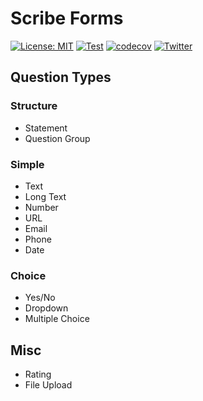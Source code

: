 # Scribe Forms

[![License: MIT](https://img.shields.io/badge/License-MIT-blue.svg)](https://opensource.org/licenses/MIT)
[![Test](https://github.com/ainsleyclark/scribe-form/actions/workflows/test.yml/badge.svg)](https://github.com/ainsleyclark/scribe-form/actions/workflows/test.yml)
[![codecov](https://codecov.io/gh/ainsleyclark/scribe-form/branch/master/graph/badge.svg?token=hPnUbbCCcd)](https://codecov.io/gh/ainsleyclark/scribe-form)
[![Twitter](https://img.shields.io/twitter/follow/ainsleydev)](https://twitter.com/ainsleydev)


## Question Types

### Structure
- Statement
- Question Group

### Simple
- Text
- Long Text
- Number
- URL
- Email
- Phone
- Date

### Choice
- Yes/No
- Dropdown
- Multiple Choice

## Misc
- Rating
- File Upload
